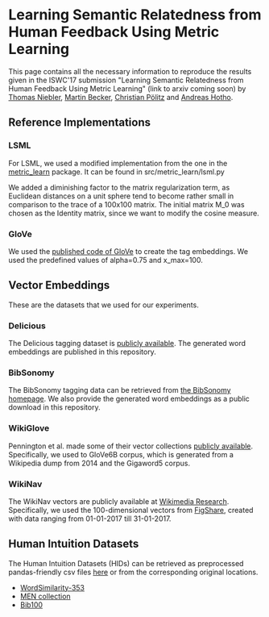 # Learning Semantic Relatedness from Human Feedback Using Metric Learning

This page contains all the necessary information to reproduce the results given in the ISWC'17 submission
"Learning Semantic Relatedness from Human Feedback Using Metric Learning" (link to arxiv coming soon)
by
[Thomas Niebler](http://www.dmir.uni-wuerzburg.de/staff/niebler),
[Martin Becker](http://www.dmir.uni-wuerzburg.de/staff/martinbecker),
[Christian Pölitz](http://www.dmir.uni-wuerzburg.de/staff/christian_poelitz) and
[Andreas Hotho](http://www.dmir.uni-wuerzburg.de/staff/hotho).

## Reference Implementations
### LSML
For LSML, we used a modified implementation from the one in the [metric_learn](https://github.com/all-umass/metric-learn) package.
It can be found in src/metric_learn/lsml.py

We added a diminishing factor to the matrix regularization term, as Euclidean distances on a unit sphere tend to become
rather small in comparison to the trace of a 100x100 matrix. The initial matrix M_0 was chosen as the Identity matrix,
since we want to modify the cosine measure.

### GloVe
We used the [published code of GloVe](https://nlp.stanford.edu/projects/glove/) to create the tag embeddings.
We used the predefined values of alpha=0.75 and x_max=100.

## Vector Embeddings
These are the datasets that we used for our experiments.

### Delicious
The Delicious tagging dataset is [publicly available](http://www.zubiaga.org/datasets/socialbm0311).
The generated word embeddings are published in this repository. 

### BibSonomy
The BibSonomy tagging data can be retrieved from [the BibSonomy homepage](https://www.kde.cs.uni-kassel.de/bibsonomy/dumps/).
We also provide the generated word embeddings as a public download in this repository. 

### WikiGlove
Pennington et al. made some of their vector collections [publicly available](https://nlp.stanford.edu/projects/glove/).
Specifically, we used to GloVe6B corpus, which is generated from a Wikipedia dump from 2014 and the Gigaword5 corpus.

### WikiNav
The WikiNav vectors are publicly available at [Wikimedia Research](https://meta.wikimedia.org/wiki/Research:Wikipedia_Navigation_Vectors).
Specifically, we used the 100-dimensional vectors from [FigShare](https://figshare.com/articles/Wikipedia_Vectors/3146878), created
with data ranging from 01-01-2017 till 31-01-2017.

## Human Intuition Datasets
The Human Intuition Datasets (HIDs) can be retrieved as preprocessed pandas-friendly csv files 
[here](http://www.thomas-niebler.de/dataset-collection-for-evaluating-semantic-relatedness/)
or from the corresponding original locations.
* [WordSimilarity-353](http://www.cs.technion.ac.il/~gabr/resources/data/wordsim353/wordsim353.html)
* [MEN collection](https://staff.fnwi.uva.nl/e.bruni/MEN)
* [Bib100](http://dmir.org/datasets/bib100/)